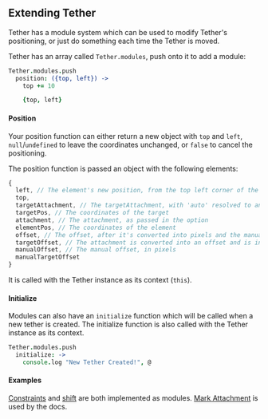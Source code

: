 Extending Tether
-----

Tether has a module system which can be used to modify Tether's positioning, or just do something each time the Tether is moved.

Tether has an array called `Tether.modules`, push onto it to add a module:

```coffeescript
Tether.modules.push
  position: ({top, left}) ->
    top += 10

    {top, left}
```

#### Position

Your position function can either return a new object with `top` and `left`, `null`/`undefined` to leave the coordinates unchanged, or
`false` to cancel the positioning.

The position function is passed an object with the following elements:

```javascript
{
  left, // The element's new position, from the top left corner of the page
  top,
  targetAttachment, // The targetAttachment, with 'auto' resolved to an actual attachment
  targetPos, // The coordinates of the target
  attachment, // The attachment, as passed in the option
  elementPos, // The coordinates of the element
  offset, // The offset, after it's converted into pixels and the manual offset is added
  targetOffset, // The attachment is converted into an offset and is included in these values
  manualOffset, // The manual offset, in pixels
  manualTargetOffset
}
```

It is called with the Tether instance as its context (`this`).

#### Initialize

Modules can also have an `initialize` function which will be called when a new tether is created.  The initialize function
is also called with the Tether instance as its context.

```coffeescript
Tether.modules.push
  initialize: ->
    console.log "New Tether Created!", @
```

#### Examples

[Constraints](https://github.com/HubSpot/tether/blob/master/src/js/constraint.js) and [shift](https://github.com/HubSpot/tether/blob/master/src/js/shift.js) are both implemented as modules.
[Mark Attachment](https://github.com/HubSpot/tether/blob/master/src/js/markAttachment.js) is used by the docs.
